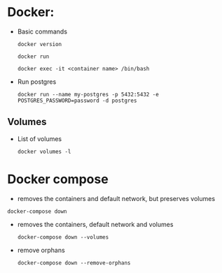 
# Docker:

- Basic commands

	`docker version`

	`docker run`

	`docker exec -it <container name> /bin/bash`

- Run postgres

	`docker run --name my-postgres -p 5432:5432 -e POSTGRES_PASSWORD=password -d postgres`

## Volumes

- List of volumes

  `docker volumes -l`


# Docker compose

-  removes the containers and default network, but preserves volumes

  `docker-compose down`

- removes the containers, default network and volumes

  `docker-compose down --volumes`

- remove orphans

  `docker-compose down --remove-orphans`
